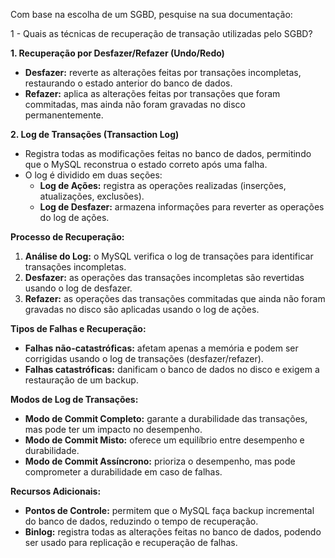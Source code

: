 Com base na escolha de um SGBD, pesquise na sua documentação: 

1 - Quais as técnicas de recuperação de transação utilizadas pelo SGBD?

**1. Recuperação por Desfazer/Refazer (Undo/Redo)**

- **Desfazer:** reverte as alterações feitas por transações incompletas, restaurando o estado anterior do banco de dados.
- **Refazer:** aplica as alterações feitas por transações que foram commitadas, mas ainda não foram gravadas no disco permanentemente.

**2. Log de Transações (Transaction Log)**

- Registra todas as modificações feitas no banco de dados, permitindo que o MySQL reconstrua o estado correto após uma falha.
- O log é dividido em duas seções:
    - **Log de Ações:** registra as operações realizadas (inserções, atualizações, exclusões).
    - **Log de Desfazer:** armazena informações para reverter as operações do log de ações.

**Processo de Recuperação:**

1. **Análise do Log:** o MySQL verifica o log de transações para identificar transações incompletas.
2. **Desfazer:** as operações das transações incompletas são revertidas usando o log de desfazer.
3. **Refazer:** as operações das transações commitadas que ainda não foram gravadas no disco são aplicadas usando o log de ações.

**Tipos de Falhas e Recuperação:**

- **Falhas não-catastróficas:** afetam apenas a memória e podem ser corrigidas usando o log de transações (desfazer/refazer).
- **Falhas catastróficas:** danificam o banco de dados no disco e exigem a restauração de um backup.

**Modos de Log de Transações:**

- **Modo de Commit Completo:** garante a durabilidade das transações, mas pode ter um impacto no desempenho.
- **Modo de Commit Misto:** oferece um equilíbrio entre desempenho e durabilidade.
- **Modo de Commit Assíncrono:** prioriza o desempenho, mas pode comprometer a durabilidade em caso de falhas.

**Recursos Adicionais:**

- **Pontos de Controle:** permitem que o MySQL faça backup incremental do banco de dados, reduzindo o tempo de recuperação.
- **Binlog:** registra todas as alterações feitas no banco de dados, podendo ser usado para replicação e recuperação de falhas.